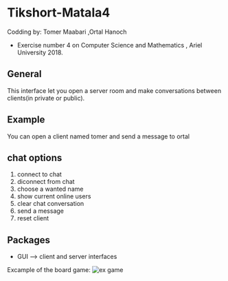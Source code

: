 # Tikshort-Matala4
Codding by: Tomer Maabari ,Ortal Hanoch
* Exercise number 4 on Computer Science and Mathematics , Ariel University 2018.

## General
This interface let you open a server room and make conversations between clients(in private or public). 

## Example
You can open a client named tomer and send a message to ortal

## chat options
1) connect to chat
2) diconnect from chat
3) choose a wanted name
4) show current online users
5) clear chat conversation
6) send a message
7) reset client

## Packages
* GUI --> client and server interfaces

Excample of the board game:
![ex game](https://user-images.githubusercontent.com/44768171/50734645-8aa9b100-11aa-11e9-984f-d4787c037e8a.png)
